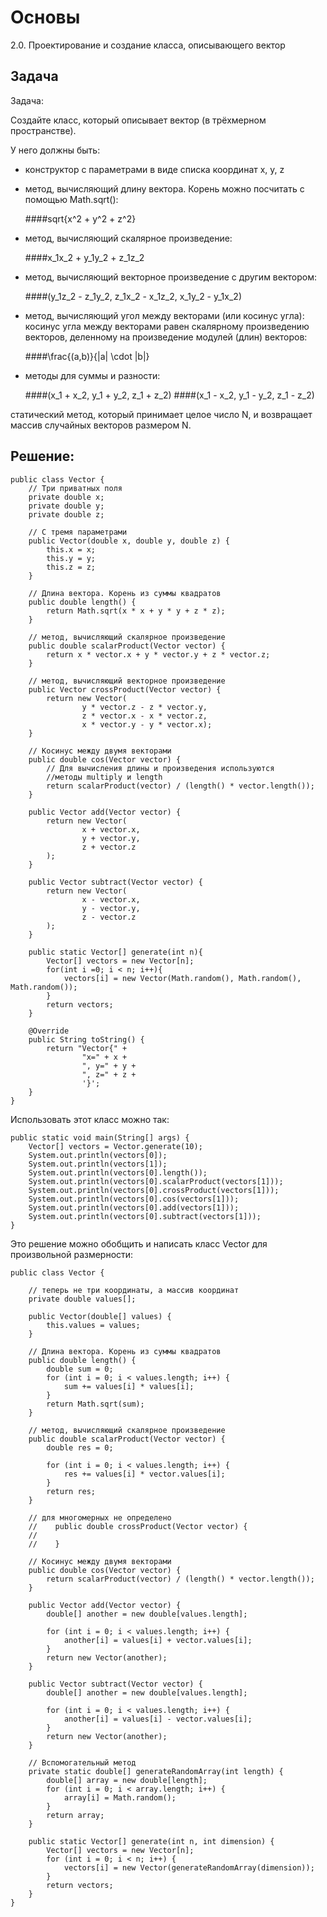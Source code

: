 # Основы

2.0. Проектирование и создание класса, описывающего вектор

Задача
--------
Задача:

Создайте класс, который описывает вектор (в трёхмерном пространстве).

У него должны быть:

- конструктор с параметрами в виде списка координат x, y, z

- метод, вычисляющий длину вектора. Корень можно посчитать с помощью Math.sqrt():

    ####sqrt{x^2 + y^2 + z^2}

- метод, вычисляющий скалярное произведение:

  ####x_1x_2 + y_1y_2 + z_1z_2

- метод, вычисляющий векторное произведение с другим вектором:

    ####(y_1z_2 - z_1y_2, z_1x_2 - x_1z_2, x_1y_2 - y_1x_2)

- метод, вычисляющий угол между векторами (или косинус угла): косинус угла между векторами равен скалярному произведению векторов, деленному на произведение модулей (длин) векторов:

    ####\frac{(a,b)}{|a| \cdot |b|}

- методы для суммы и разности:

    ####(x_1 + x_2, y_1 + y_2, z_1 + z_2)
    ####(x_1 - x_2, y_1 - y_2, z_1 - z_2)


статический метод, который принимает целое число N, и возвращает массив случайных векторов размером N.

Решение:
--------
    public class Vector {
        // Три приватных поля
        private double x;
        private double y;
        private double z;
    
        // С тремя параметрами
        public Vector(double x, double y, double z) {
            this.x = x;
            this.y = y;
            this.z = z;
        }
    
        // Длина вектора. Корень из суммы квадратов
        public double length() {
            return Math.sqrt(x * x + y * y + z * z);
        }
    
        // метод, вычисляющий скалярное произведение
        public double scalarProduct(Vector vector) {
            return x * vector.x + y * vector.y + z * vector.z;
        }
    
        // метод, вычисляющий векторное произведение
        public Vector crossProduct(Vector vector) {
            return new Vector(
                    y * vector.z - z * vector.y,
                    z * vector.x - x * vector.z,
                    x * vector.y - y * vector.x);
        }
    
        // Косинус между двумя векторами
        public double cos(Vector vector) {
            // Для вычисления длины и произведения используются
            //методы multiply и length
            return scalarProduct(vector) / (length() * vector.length());
        }
    
        public Vector add(Vector vector) {
            return new Vector(
                    x + vector.x,
                    y + vector.y,
                    z + vector.z
            );
        }
    
        public Vector subtract(Vector vector) {
            return new Vector(
                    x - vector.x,
                    y - vector.y,
                    z - vector.z
            );
        }
    
        public static Vector[] generate(int n){
            Vector[] vectors = new Vector[n];
            for(int i =0; i < n; i++){
                vectors[i] = new Vector(Math.random(), Math.random(), Math.random());
            }
            return vectors;
        }
    
        @Override
        public String toString() {
            return "Vector{" +
                    "x=" + x +
                    ", y=" + y +
                    ", z=" + z +
                    '}';
        }
    }

Использовать этот класс можно так:

    public static void main(String[] args) {
        Vector[] vectors = Vector.generate(10);
        System.out.println(vectors[0]);
        System.out.println(vectors[1]);
        System.out.println(vectors[0].length());
        System.out.println(vectors[0].scalarProduct(vectors[1]));
        System.out.println(vectors[0].crossProduct(vectors[1]));
        System.out.println(vectors[0].cos(vectors[1]));
        System.out.println(vectors[0].add(vectors[1]));
        System.out.println(vectors[0].subtract(vectors[1]));
    }

Это решение можно обобщить и написать класс Vector для произвольной размерности:

    public class Vector {
    
        // теперь не три координаты, а массив координат
        private double values[];
    
        public Vector(double[] values) {
            this.values = values;
        }
    
        // Длина вектора. Корень из суммы квадратов
        public double length() {
            double sum = 0;
            for (int i = 0; i < values.length; i++) {
                sum += values[i] * values[i];
            }
            return Math.sqrt(sum);
        }
    
        // метод, вычисляющий скалярное произведение
        public double scalarProduct(Vector vector) {
            double res = 0;
    
            for (int i = 0; i < values.length; i++) {
                res += values[i] * vector.values[i];
            }
            return res;
        }
    
        // для многомерных не определено
        //    public double crossProduct(Vector vector) {
        //        
        //    }
    
        // Косинус между двумя векторами
        public double cos(Vector vector) {
            return scalarProduct(vector) / (length() * vector.length());
        }
    
        public Vector add(Vector vector) {
            double[] another = new double[values.length];
    
            for (int i = 0; i < values.length; i++) {
                another[i] = values[i] + vector.values[i];
            }
            return new Vector(another);
        }
    
        public Vector subtract(Vector vector) {
            double[] another = new double[values.length];
    
            for (int i = 0; i < values.length; i++) {
                another[i] = values[i] - vector.values[i];
            }
            return new Vector(another);
        }
    
        // Вспомогательный метод
        private static double[] generateRandomArray(int length) {
            double[] array = new double[length];
            for (int i = 0; i < array.length; i++) {
                array[i] = Math.random();
            }
            return array;
        }
    
        public static Vector[] generate(int n, int dimension) {
            Vector[] vectors = new Vector[n];
            for (int i = 0; i < n; i++) {
                vectors[i] = new Vector(generateRandomArray(dimension));
            }
            return vectors;
        }
    }